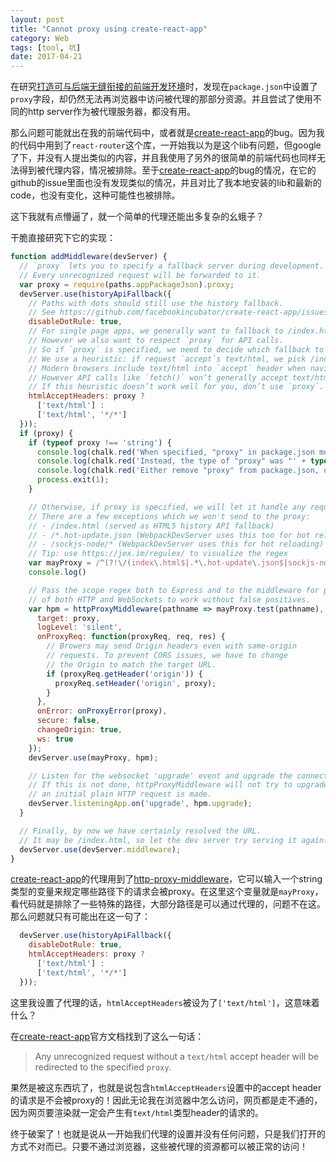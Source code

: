 ```yaml
---
layout: post
title: "Cannot proxy using create-react-app"
category: Web
tags: [tool, 坑]
date: 2017-04-21
---
```


在研究[打造可与后端无缝衔接的前端开发环境](/javascript/2017/04/21/打造可与后端无缝衔接的前端开发环境)时，发现在`package.json`中设置了`proxy`字段，却仍然无法再浏览器中访问被代理的那部分资源。并且尝试了使用不同的http server作为被代理服务器，都没有用。

那么问题可能就出在我的前端代码中，或者就是[create-react-app](https://github.com/facebookincubator/create-react-app)的bug。因为我的代码中用到了`react-router`这个库，一开始我以为是这个lib有问题，但google了下，并没有人提出类似的内容，并且我使用了另外的很简单的前端代码也同样无法得到被代理内容，情况被排除。至于[create-react-app](https://github.com/facebookincubator/create-react-app)的bug的情况，在它的github的issue里面也没有发现类似的情况，并且对比了我本地安装的lib和最新的code，也没有变化，这种可能性也被排除。

这下我就有点懵逼了，就一个简单的代理还能出多复杂的幺蛾子？

<!--break-->

干脆直接研究下它的实现：

```javascript
function addMiddleware(devServer) {
  // `proxy` lets you to specify a fallback server during development.
  // Every unrecognized request will be forwarded to it.
  var proxy = require(paths.appPackageJson).proxy;
  devServer.use(historyApiFallback({
    // Paths with dots should still use the history fallback.
    // See https://github.com/facebookincubator/create-react-app/issues/387.
    disableDotRule: true,
    // For single page apps, we generally want to fallback to /index.html.
    // However we also want to respect `proxy` for API calls.
    // So if `proxy` is specified, we need to decide which fallback to use.
    // We use a heuristic: if request `accept`s text/html, we pick /index.html.
    // Modern browsers include text/html into `accept` header when navigating.
    // However API calls like `fetch()` won’t generally accept text/html.
    // If this heuristic doesn’t work well for you, don’t use `proxy`.
    htmlAcceptHeaders: proxy ?
      ['text/html'] :
      ['text/html', '*/*']
  }));
  if (proxy) {
    if (typeof proxy !== 'string') {
      console.log(chalk.red('When specified, "proxy" in package.json must be a string.'));
      console.log(chalk.red('Instead, the type of "proxy" was "' + typeof proxy + '".'));
      console.log(chalk.red('Either remove "proxy" from package.json, or make it a string.'));
      process.exit(1);
    }

    // Otherwise, if proxy is specified, we will let it handle any request.
    // There are a few exceptions which we won't send to the proxy:
    // - /index.html (served as HTML5 history API fallback)
    // - /*.hot-update.json (WebpackDevServer uses this too for hot reloading)
    // - /sockjs-node/* (WebpackDevServer uses this for hot reloading)
    // Tip: use https://jex.im/regulex/ to visualize the regex
    var mayProxy = /^(?!\/(index\.html$|.*\.hot-update\.json$|sockjs-node\/)).*$/;
    console.log()

    // Pass the scope regex both to Express and to the middleware for proxying
    // of both HTTP and WebSockets to work without false positives.
    var hpm = httpProxyMiddleware(pathname => mayProxy.test(pathname), {
      target: proxy,
      logLevel: 'silent',
      onProxyReq: function(proxyReq, req, res) {
        // Browers may send Origin headers even with same-origin
        // requests. To prevent CORS issues, we have to change
        // the Origin to match the target URL.
        if (proxyReq.getHeader('origin')) {
          proxyReq.setHeader('origin', proxy);
        }
      },
      onError: onProxyError(proxy),
      secure: false,
      changeOrigin: true,
      ws: true
    });
    devServer.use(mayProxy, hpm);

    // Listen for the websocket 'upgrade' event and upgrade the connection.
    // If this is not done, httpProxyMiddleware will not try to upgrade until
    // an initial plain HTTP request is made.
    devServer.listeningApp.on('upgrade', hpm.upgrade);
  }

  // Finally, by now we have certainly resolved the URL.
  // It may be /index.html, so let the dev server try serving it again.
  devServer.use(devServer.middleware);
}
```

[create-react-app](https://github.com/facebookincubator/create-react-app)的代理用到了[http-proxy-middleware](https://github.com/chimurai/http-proxy-middleware)，它可以输入一个string类型的变量来规定哪些路径下的请求会被proxy。在这里这个变量就是`mayProxy`，看代码就是排除了一些特殊的路径，大部分路径是可以通过代理的，问题不在这。那么问题就只有可能出在这一句了：

```javascript
  devServer.use(historyApiFallback({
    disableDotRule: true,
    htmlAcceptHeaders: proxy ?
      ['text/html'] :
      ['text/html', '*/*']
  }));
```

这里我设置了代理的话，`htmlAcceptHeaders`被设为了`['text/html']`，这意味着什么？

在[create-react-app](https://github.com/facebookincubator/create-react-app)官方文档找到了这么一句话：

> Any unrecognized request without a `text/html` accept header will be redirected to the specified `proxy`.

果然是被这东西坑了，也就是说包含`htmlAcceptHeaders`设置中的accept header的请求是不会被proxy的！因此无论我在浏览器中怎么访问，网页都是走不通的，因为网页要渲染就一定会产生有`text/html`类型header的请求的。

终于破案了！也就是说从一开始我们代理的设置并没有任何问题，只是我们打开的方式不对而已。只要不通过浏览器，这些被代理的资源都可以被正常的访问！